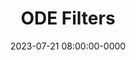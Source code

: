 ---
layout: post
title: ODE Filters
date: 2023-07-21 08:00:00-0000
description: Integrating ODEs with Gaussian filters
tags: ProbNumerics
categories: projects
related_posts: false
urlcolor: "blue"
---